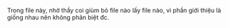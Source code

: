 Trong file này, nhờ thầy coi giùm bỏ file nào lấy file nào, vì phần giới thiệu là giống nhau nên không phân biệt đc.
